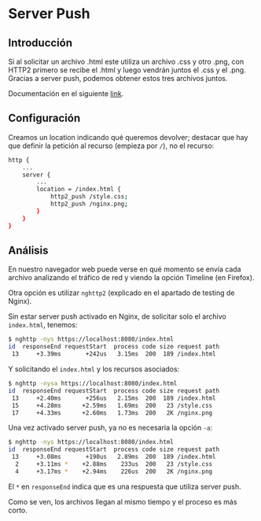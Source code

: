 # Server Push

## Introducción

Si al solicitar un archivo .html este utiliza un archivo .css y otro .png, con HTTP2 primero se recibe el .html y luego vendrán juntos el .css y el .png. Gracias a server push, podemos obtener estos tres archivos juntos.

Documentación en el siguiente [link](https://www.nginx.com/blog/nginx-1-13-9-http2-server-push/).

## Configuración

Creamos un location indicando qué queremos devolver; destacar que hay que definir la petición al recurso (empieza por `/`), no el recurso:

```bash
http {
    ...
    server {
        ...
        location = /index.html {
            http2_push /style.css;
            http2_push /nginx.png;
        }
    }
}
```

## Análisis

En nuestro navegador web puede verse en qué momento se envía cada archivo analizando el tráfico de red y viendo la opción Timeline (en Firefox).

Otra opción es utilizar `nghttp2` (explicado en el apartado de testing de Nginx).

Sin estar server push activado en Nginx, de solicitar solo el archivo `index.html`, tenemos:

```bash
$ nghttp -nys https://localhost:8080/index.html
id  responseEnd requestStart  process code size request path
 13     +3.39ms       +242us   3.15ms  200  189 /index.html
```

Y solicitando el `index.html` y los recursos asociados:

```bash
$ nghttp -nysa https://localhost:8080/index.html
id  responseEnd requestStart  process code size request path
 13     +2.40ms       +256us   2.15ms  200  189 /index.html
 15     +4.28ms      +2.59ms   1.69ms  200   23 /style.css
 17     +4.33ms      +2.60ms   1.73ms  200   2K /nginx.png
```

Una vez activado server push, ya no es necesaria la opción `-a`:

```bash
$ nghttp -nys https://localhost:8080/index.html
id  responseEnd requestStart  process code size request path
 13     +3.08ms       +190us   2.89ms  200  189 /index.html
  2     +3.11ms *    +2.88ms    233us  200   23 /style.css
  4     +3.17ms *    +2.94ms    226us  200   2K /nginx.png
```

El `*` en `responseEnd` indica que es una respuesta que utiliza server push.

Como se ven, los archivos llegan al mismo tiempo y el proceso es más corto.

